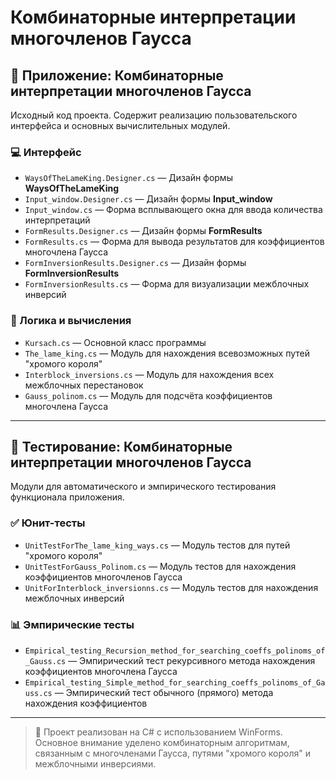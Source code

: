 # Комбинаторные интерпретации многочленов Гаусса

## 📁 Приложение: Комбинаторные интерпретации многочленов Гаусса

Исходный код проекта. Содержит реализацию пользовательского интерфейса и основных вычислительных модулей.

### 💻 Интерфейс

- `WaysOfTheLameKing.Designer.cs` — Дизайн формы **WaysOfTheLameKing**
- `Input_window.Designer.cs` — Дизайн формы **Input_window**
- `Input_window.cs` — Форма всплывающего окна для ввода количества интерпретаций
- `FormResults.Designer.cs` — Дизайн формы **FormResults**
- `FormResults.cs` — Форма для вывода результатов для коэффициентов многочлена Гаусса
- `FormInversionResults.Designer.cs` — Дизайн формы **FormInversionResults**
- `FormInversionResults.cs` — Форма для визуализации межблочных инверсий

### 🧠 Логика и вычисления

- `Kursach.cs` — Основной класс программы
- `The_lame_king.cs` — Модуль для нахождения всевозможных путей "хромого короля"
- `Interblock_inversions.cs` — Модуль для нахождения всех межблочных перестановок
- `Gauss_polinom.cs` — Модуль для подсчёта коэффициентов многочлена Гаусса

---

## 🧪 Тестирование: Комбинаторные интерпретации многочленов Гаусса

Модули для автоматического и эмпирического тестирования функционала приложения.

### ✅ Юнит-тесты

- `UnitTestForThe_lame_king_ways.cs` — Модуль тестов для путей "хромого короля"
- `UnitTestForGauss_Polinom.cs` — Модуль тестов для нахождения коэффициентов многочленов Гаусса
- `UnitForInterblock_inversionns.cs` — Модуль тестов для нахождения межблочных инверсий

### 📊 Эмпирические тесты

- `Empirical_testing_Recursion_method_for_searching_coeffs_polinoms_of_Gauss.cs` — Эмпирический тест рекурсивного метода нахождения коэффициентов многочлена Гаусса
- `Empirical_testing_Simple_method_for_searching_coeffs_polinoms_of_Gauss.cs` — Эмпирический тест обычного (прямого) метода нахождения коэффициентов

---

> 🔧 Проект реализован на C# с использованием WinForms. Основное внимание уделено комбинаторным алгоритмам, связанным с многочленами Гаусса, путями "хромого короля" и межблочными инверсиями.

